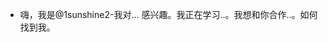 - 嗨，我是@1sunshine2-我对... 感兴趣。我正在学习..。我想和你合作..。如何找到我。<!---1sunshine2/1sunshine2是一个 something 特殊的 something 存储库，因为它的‘ README.md’(此文件)出现在您的 GitHub 配置文件中。您可以单击“预览”链接查看您的更改。--->
